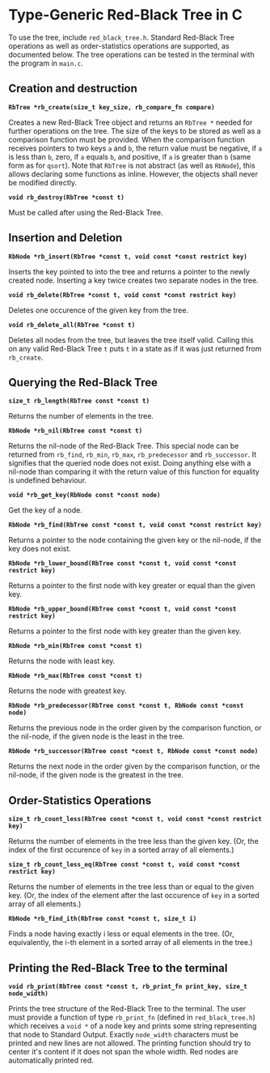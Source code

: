 # Type-Generic Red-Black Tree in C

To use the tree, include `red_black_tree.h`. Standard Red-Black Tree operations as well as order-statistics operations are supported, as documented below. The tree operations can be tested in the terminal with the program in `main.c`.

## Creation and destruction

**`RbTree *rb_create(size_t key_size, rb_compare_fn compare)`**

Creates a new Red-Black Tree object and returns an `RbTree *` needed for further operations on the tree. The size of the keys to be stored as well as a comparison function must be provided. When the comparison function receives pointers to two keys `a` and `b`, the return value must be negative, if `a` is less than `b`, zero, if `a` equals `b`, and positive, if `a` is greater than `b` (same form as for `qsort`). Note that `RbTree` is not abstract (as well as `RbNode`), this allows declaring some functions as inline. However, the objects shall never be modified directly.

**`void rb_destroy(RbTree *const t)`**

Must be called after using the Red-Black Tree.

## Insertion and Deletion

**`RbNode *rb_insert(RbTree *const t, void const *const restrict key)`**

Inserts the key pointed to into the tree and returns a pointer to the newly created node. Inserting a key twice creates two separate nodes in the tree.

**`void rb_delete(RbTree *const t, void const *const restrict key)`**

Deletes one occurence of the given key from the tree.

**`void rb_delete_all(RbTree *const t)`**

Deletes all nodes from the tree, but leaves the tree itself valid. Calling this on any valid Red-Black Tree `t` puts `t` in a state as if it was just returned from `rb_create`.

## Querying the Red-Black Tree

**`size_t rb_length(RbTree const *const t)`**

Returns the number of elements in the tree.

**`RbNode *rb_nil(RbTree const *const t)`**

Returns the nil-node of the Red-Black Tree. This special node can be returned from `rb_find`, `rb_min`, `rb_max`, `rb_predecessor` and `rb_successor`. It signifies that the queried node does not exist. Doing anything else with a nil-node than comparing it with the return value of this function for equality is undefined behaviour.

**`void *rb_get_key(RbNode const *const node)`**

Get the key of a node.

**`RbNode *rb_find(RbTree const *const t, void const *const restrict key)`**

Returns a pointer to the node containing the given key or the nil-node, if the key does not exist.

**`RbNode *rb_lower_bound(RbTree const *const t, void const *const restrict key)`**

Returns a pointer to the first node with key greater or equal than the given key.

**`RbNode *rb_upper_bound(RbTree const *const t, void const *const restrict key)`**

Returns a pointer to the first node with key greater than the given key.

**`RbNode *rb_min(RbTree const *const t)`**

Returns the node with least key. 

**`RbNode *rb_max(RbTree const *const t)`**

Returns the node with greatest key.

**`RbNode *rb_predecessor(RbTree const *const t, RbNode const *const node)`**

Returns the previous node in the order given by the comparison function, or the nil-node, if the given node is the least in the tree.

**`RbNode *rb_successor(RbTree const *const t, RbNode const *const node)`**

Returns the next node in the order given by the comparison function, or the nil-node, if the given node is the greatest in the tree.

## Order-Statistics Operations

**`size_t rb_count_less(RbTree const *const t, void const *const restrict key)`**

Returns the number of elements in the tree less than the given key. (Or, the index of the first occurence of `key` in a sorted array of all elements.)

**`size_t rb_count_less_eq(RbTree const *const t, void const *const restrict key)`**

Returns the number of elements in the tree less than or equal to the given key. (Or, the index of the element after the last occurence of `key` in a sorted array of all elements.)

**`RbNode *rb_find_ith(RbTree const *const t, size_t i)`**

Finds a node having exactly i less or equal elements in the tree. (Or, equivalently, the i-th element in a sorted array of all elements in the tree.)

## Printing the Red-Black Tree to the terminal

**`void rb_print(RbTree const *const t, rb_print_fn print_key, size_t node_width)`**

Prints the tree structure of the Red-Black Tree to the terminal. The user must provide a function of type `rb_print_fn` (defined in `red_black_tree.h`) which receives a `void *` of a node key and prints some string representing that node to Standard Output. Exactly `node_width` characters must be printed and new lines are not allowed. The printing function should try to center it's content if it does not span the whole width. Red nodes are automatically printed red.